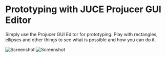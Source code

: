 # Prototyping with JUCE Projucer GUI Editor

Simply use the Projucer GUI Editor for prototyping. Play with rectangles, ellipses and other things to see what is possible and how you can do it.

![Screenshot](https://github.com/remberg/juce_workflow_tips/blob/master/resources/prototyping1.jpg)
![Screenshot](https://github.com/remberg/juce_workflow_tips/blob/master/resources/prototyping2.jpg)
